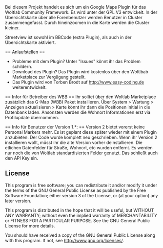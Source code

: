 Bei diesem Projekt handelt es sich um ein Google Maps Plugin für das Woltlab Community Framework. Es wird unter der GPL V3 entwickelt.
In der Übersichtskarte über alle Forenbenutzer werden Benutzer in Cluster zusammengefasst. Durch hineinzoomen in die Karte werden die Cluster kleiner.

Streetview ist sowohl im BBCode (extra Plugin), als auch in der Übersichtskarte aktiviert.

== Anlaufstellen ==
 * Probleme mit dem Plugin? Unter "Issues" könnt ihr das Problem schildern.
 * Download des Plugin? Das Plugin wird kostenlos über den Woltlbab Marketplace zur Vergügung gestellt.
 * Das Plugin wird von Torben Brodt auf http://www.easy-coding.de weiterentwickelt.

== Infor für Betreiber des WBB ==
Ihr solltet über den Woltlab Marketplace zusätzlich das G-Map (WBB) Paket installieren.
Über System > Wartung > Anzeigen aktualisieren > Karte könnt ihr dann die Positionen initial in die Datenbank laden.
Ansonsten werden die Wohnort Informationen erst via Profilupdate übernommen.

== Info für Benutzer der Version 1.*: ==
Version 2 bietet vorerst keine Personal Markers mehr. Es ist geplant diese später wieder mit einem Plugin anzubieten.
Der Code wurde komplett neu geschrieben. Wenn ihr Version 2 installieren wollt, müsst ihr die alte Version vorher deinstallieren.
Die etlichen Datenfelder für Straße, Wohnort, etc wurden entfernt. Es werden nur noch die von Woltlab standardisierten Felder genutzt. Das schließt auch den API Key ein.

License
-------
This program is free software; you can redistribute it and/or
modify it under the terms of the GNU General Public License as
published by the Free Software Foundation; either version 3 of 
the License, or (at your option) any later version.

This program is distributed in the hope that it will be useful,
but WITHOUT ANY WARRANTY; without even the implied warranty of
MERCHANTABILITY or FITNESS FOR A PARTICULAR PURPOSE.  See the
GNU General Public License for more details.

You should have received a copy of the GNU General Public License
along with this program.  If not, see <http://www.gnu.org/licenses/>.
